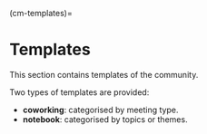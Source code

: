 (cm-templates)=
# Templates

This section contains templates of the community.

Two types of templates are provided:
* **coworking**: categorised by meeting type.
* **notebook**: categorised by topics or themes.
